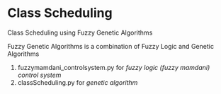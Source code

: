 # Class Scheduling
Class Scheduling using Fuzzy Genetic Algorithms

Fuzzy Genetic Algorithms is a combination of Fuzzy Logic and Genetic Algorithms

1. fuzzymamdani_controlsystem.py for *fuzzy logic (fuzzy mamdani) control system*
2. classScheduling.py for *genetic algorithm*
